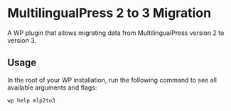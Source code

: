 # MultilingualPress 2 to 3 Migration
A WP plugin that allows migrating data from MultilingualPress version 2 to version 3.

## Usage
In the root of your WP installation, run the following command to see all available arguments and flags:

```bash
wp help mlp2to3
```
